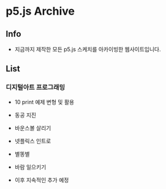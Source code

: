 # p5.js Archive
## Info
- 지금까지 제작한 모든 p5.js 스케치를 아카이빙한 웹사이트입니다.

## List
### 디지털아트 프로그래밍
- 10 print 예제 변형 및 활용
- 동공 지진
- 바운스볼 살리기
- 넷플릭스 인트로
- 별똥별
- 바람 일으키기

- 이후 지속적인 추가 예정
